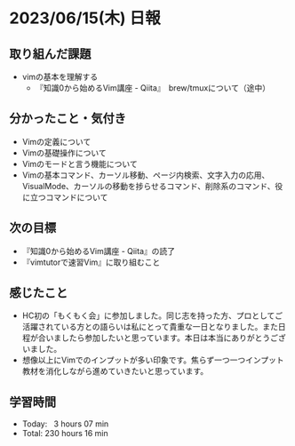 # 2023/06/15(木) 日報
## 取り組んだ課題
- vimの基本を理解する
  - 『知識0から始めるVim講座 - Qiita』　brew/tmuxについて（途中）

## 分かったこと・気付き
- Vimの定義について
- Vimの基礎操作について
- Vimのモードと言う機能について
- Vimの基本コマンド、カーソル移動、ページ内検索、文字入力の応用、VisualMode、カーソルの移動を捗らせるコマンド、削除系のコマンド、役に立つコマンドについて

## 次の目標
- 『知識0から始めるVim講座 - Qiita』の読了
- 『vimtutorで速習Vim』に取り組むこと

## 感じたこと
- HC初の「もくもく会」に参加しました。同じ志を持った方、プロとしてご活躍されている方との語らいは私にとって貴重な一日となりました。また日程が合いましたら参加したいと思っています。本日は本当にありがとうございました。
- 想像以上にVimでのインプットが多い印象です。焦らず一つ一つインプット教材を消化しながら進めていきたいと思っています。

## 学習時間
- Today:&nbsp;&nbsp; 3 hours 07 min
- Total: 230 hours 16 min
